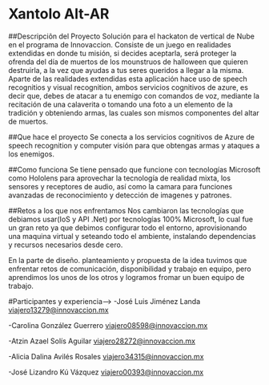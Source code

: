 # Xantolo Alt-AR

##Descripciôn del Proyecto
Solución para el hackaton de vertical de Nube en el programa de Innovaccion. Consiste de un juego en realidades extendidas en donde tu misión, si decides aceptarla, será proteger la ofrenda del día de muertos de los mounstruos de halloween que quieren destruirla, a la vez que ayudas a tus seres queridos a llegar a la misma. Aparte de las realidades extendidas esta aplicación hace uso de speech recognitios y visual recognition, ambos servicios cognitivos de azure, es decir que, debes de atacar a tu enemigo con comandos de voz, mediante la recitación de una calaverita o tomando una foto a un elemento de la tradición y obteniendo armas, las cuales son mismos componentes del altar de muertos.


##Que hace el proyecto
Se conecta a los servicios cognitivos de Azure de speech recognition y computer visión para que obtengas armas y ataques a los enemigos.

##Como funciona
Se tiene pensado que funcione con tecnologías Microsoft como Hololens para aprovechar la tecnología de realidad mixta, los sensores y receptores de audio, así como la camara para funciones avanzadas de reconocimiento y detección de imagenes y patrones.

##Retos a los que nos enfrentamos
Nos cambiaron las tecnologías que debiamos usar(IoS y API .Net) por tecnologías 100% Microsoft, lo cual fue un gran reto ya que debimos configurar todo el entorno, aprovisionando una maquina virtual y seteando todo el ambiente, instalando dependencias y recursos necesarios desde cero.

En la parte de diseño. planteamiento y propuesta de la idea tuvimos que enfrentar retos de comunicación, disponibilidad y trabajo en equipo, pero aprendimos los unos de los otros y logramos fromar un buen equipo de trabajo.


#Participantes y experiencia--> 
-José Luis Jiménez Landa
viajero13279@innovaccion.mx

-Carolina González Guerrero
viajero08598@innovaccion.mx

-Atzin Azael Solís Aguilar
viajero28272@innovaccion.mx

-Alicia Dalina Avilés Rosales
viajero34315@innovaccion.mx 

-José Lizandro Kú Vázquez
viajero00393@innovaccion.mx  


